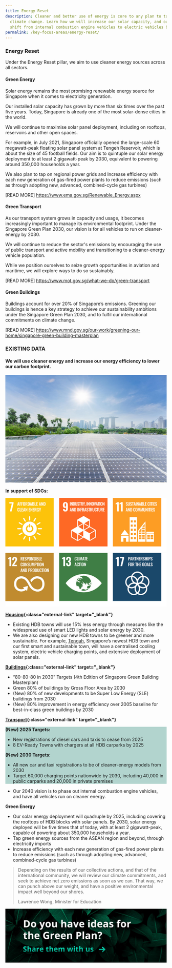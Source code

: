 ```yaml
---
title: Energy Reset
description: Cleaner and better use of energy is core to any plan to tackle
  climate change. Learn how we will increase our solar capacity, and our aim to
  shift from internal combustion engine vehicles to electric vehicles by 2040.
permalink: /key-focus-areas/energy-reset/
---
```

### Energy Reset

Under the Energy Reset pillar, we aim to use cleaner energy sources across all sectors.
 
#### Green Energy
 
Solar energy remains the most promising renewable energy source for Singapore when it comes to electricity generation. 
 
Our installed solar capacity has grown by more than six times over the past five years. Today, Singapore is already one of the most solar-dense cities in the world.
 
We will continue to maximise solar panel deployment, including on rooftops, reservoirs and other open spaces.
 
For example, in July 2021, Singapore officially opened the large-scale 60 megawatt-peak floating solar panel system at Tengeh Reservoir, which is about the size of 45 football fields. Our aim is to quintuple our solar energy deployment to at least 2 gigawatt-peak by 2030, equivalent to powering around 350,000 households a year.
 
We also plan to tap on regional power grids and Increase efficiency with each new generation of gas-fired power plants to reduce emissions (such as through adopting new, advanced, combined-cycle gas turbines)
 
[READ MORE]
https://www.ema.gov.sg/Renewable_Energy.aspx
 
 
#### Green Transport
 
As our transport system grows in capacity and usage, it becomes increasingly important to manage its environmental footprint. Under the Singapore Green Plan 2030, our vision is for all vehicles to run on cleaner-energy by 2030.
 
We will continue to reduce the sector's emissions by encouraging the use of public transport and active mobility and transitioning to a cleaner-energy vehicle population.
 
While we position ourselves to seize growth opportunities in aviation and maritime, we will explore ways to do so sustainably.
 
 
 
[READ MORE]
https://www.mot.gov.sg/what-we-do/green-transport
 
 
 
#### Green Buildings
 
Buildings account for over 20% of Singapore’s emissions. Greening our buildings is hence a key strategy to achieve our sustainability ambitions under the Singapore Green Plan 2030, and to fulfil our international commitments on climate change.
 
 
[READ MORE]
https://www.mnd.gov.sg/our-work/greening-our-home/singapore-green-building-masterplan




### EXISTING DATA

#### We will use cleaner energy and increase our energy efficiency to lower our carbon footprint. 

![Energy Reset](/images/framework/framework_energyreset.jpg)

**In support of SDGs:**

<div class="sdg-container">
	<img class="sdg-image" src="/images/framework/energyreset_01.jpg" alt="7 9 11" />
	<img class="sdg-image" src="/images/framework/energyreset_02.jpg" alt="12 13 17" />
</div>

**[Housing](https://www.mnd.gov.sg/our-work/greening-our-home/hdb-green-towns-programme){:class="external-link" target="_blank"}**
- Existing HDB towns will use 15% less energy through measures like the widespread use of smart LED lights and solar energy by 2030.
- We are also designing our new HDB towns to be greener and more sustainable. For example, [Tengah](https://www.hdb.gov.sg/cs/infoweb/about-us/history/hdb-towns-your-home/tengah), Singapore’s newest HDB town and our first smart and sustainable town, will have a centralised cooling system, electric vehicle charging points, and extensive deployment of solar panels.
 
**[Buildings](www1.bca.gov.sg/buildsg/sustainability/green-building-masterplans){:class="external-link" target="_blank"}**
- “80-80-80 in 2030” Targets (4th Edition of Singapore Green Building Masterplan)
- Green 80% of buildings by Gross Floor Area by 2030
- (New) 80% of new developments to be Super Low Energy (SLE) buildings from 2030
- (New) 80% improvement in energy efficiency over 2005 baseline for best-in-class green buildings by 2030


**[Transport](https://www.mot.gov.sg/news-centre/news/Detail/written-reply-by-minister-for-transport-ong-ye-kung-to-parliamentary-question-on-update-on-plan-to-provide-28-000-electric-vehicle-charging-points-by-2030/){:class="external-link" target="_blank"}**

<div style="background-color:#b2d4ce;">
<strong><p>(New) 2025 Targets:</p></strong>
<ul>
  <li>New registrations of diesel cars and taxis to cease from 2025</li>
  <li>8 EV-Ready Towns with chargers at all HDB carparks by 2025</li>
</ul>
<strong><p>(New) 2030 Targets:</p></strong>
<ul>
  <li>All new car and taxi registrations to be of cleaner-energy models from 2030</li>
  <li>Target 60,000 charging points nationwide by 2030, including 40,000 in public carparks and 20,000 in private premises</li>
</ul>
</div>


- Our 2040 vision is to phase out internal combustion engine vehicles, and have all vehicles run on cleaner energy.
<!-- We will require all newly-registered cars to be cleaner-energy models from 2030. 
To support the growth of electric vehicles (EVs), we will more than double our EV charging point target—from 28,000 to 60,000 by 2030. -->

**Green Energy**
- Our solar energy deployment will quadruple by 2025, including covering the rooftops of HDB blocks with solar panels. By 2030, solar energy deployed will be five times that of today, with at least 2 gigawatt-peak, capable of powering about 350,000 households a year. 
- Tap green energy sources from the ASEAN region and beyond, through electricity imports
- Increase efficiency with each new generation of gas-fired power plants to reduce emissions (such as through adopting new, advanced, combined-cycle gas turbines) 

<blockquote>
  <p>Depending on the results of our collective actions, and that of the international community, we will review our climate commitments, and seek to achieve net zero emissions as soon as we can. That way, we can punch above our weight, and have a positive environmental impact well beyond our shores.</p>
  <span class="author">Lawrence Wong, Minister for Education</span>
</blockquote>

[![Ideas](/images/framework/framework_ideas.jpg)](https://form.gov.sg/6013d365bedd790011bb9c86)
